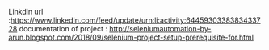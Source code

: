 Linkdin url :https://www.linkedin.com/feed/update/urn:li:activity:6445930338383433728
documentation of project : http://seleniumautomation-by-arun.blogspot.com/2018/09/selenium-project-setup-prerequisite-for.html
